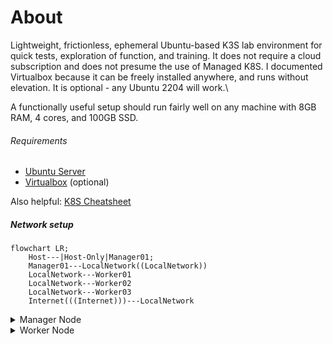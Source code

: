 # About
Lightweight, frictionless, ephemeral Ubuntu-based K3S lab environment for quick tests, exploration of function, and training.  It does not require a cloud subscription and does not presume the use of Managed K8S.  I documented Virtualbox because it can be freely installed anywhere, and runs without elevation.  It is optional - any Ubuntu 2204 will work.\

A functionally useful setup should run fairly well on any machine with 8GB RAM, 4 cores, and 100GB SSD.

###### Requirements
  * [Ubuntu Server](https://ubuntu.com/download/server)
  * [Virtualbox](https://www.virtualbox.org/wiki/Downloads) (optional)

Also helpful:  [K8S Cheatsheet](https://github.com/pgaljan/blog/blob/main/K8SCheat.md)

##### Network setup

```mermaid
flowchart LR;
    Host---|Host-Only|Manager01;
    Manager01---LocalNetwork((LocalNetwork))
    LocalNetwork---Worker01
    LocalNetwork---Worker02
    LocalNetwork---Worker03
    Internet(((Internet)))---LocalNetwork
```

     
<Details>
<summary>
Manager Node
</summary>

#### Virtualbox Config (optional)
2 vCPU, 2GB RAM, 25GB disk\
NIC 1: Bridged (will have an IP on the same as network your physical machine)\
NIC 2: Host-only (should have a 192.168.56.x IP - you ssh to this IP from the host)\

#### Prep the VM
```shell
sudo apt-get update
sudo apt upgrade -y
sudo apt install -y curl wget
```
#### Install K3S
*copy function may not work with this snippet*
```shell
curl -sfL https://get.k3s.io | sh -
sudo systemctl status k3s
```
#### Configure kubectl
```shell
mkdir ~/.kube
sudo cp /etc/rancher/k3s/k3s.yaml ~/.kube/config && sudo chown $USER ~/.kube/config
sudo chmod 600 ~/.kube/config && export KUBECONFIG=~/.kube/config
```
#### Check K3S
```shell
sudo kubectl get nodes
sudo kubectl cluster-info
sudo kubectl get pods -A
```
#### Create a Deployment
```shell
sudo kubectl create deployment  nginx-deployment --image nginx --replicas 2
sudo kubectl get deployment nginx-deployment
sudo kubectl get pods
sudo kubectl expose deployment nginx-deployment --type NodePort --port 80
```
#### Verify the Deployment
```shell
ip a | grep "enp" | grep "inet " 
sudo kubectl get svc nginx-deployment
```
curl http://bridged_ip:mapped_port
#### Enable the dashboard
```shell
sudo kubectl apply -f https://raw.githubusercontent.com/kubernetes/dashboard/v2.7.0/aio/deploy/recommended.yaml
sudo kubectl get pods,svc -n kubernetes-dashboard
sudo kubectl patch svc kubernetes-dashboard --type='json' -p '[{"op":"replace","path":"/spec/type","value":"NodePort"}]' -n kubernetes-dashboard
sudo kubectl get svc -n kubernetes-dashboard
```
#### Create dashboard yaml
```shell
vi dashboard.yaml
```
#### dashboard yaml contents
*copy function may not work with this snippet*
```yaml
apiVersion: v1
kind: ServiceAccount
metadata:
  name: admin-user
  namespace: kube-system
---
apiVersion: rbac.authorization.k8s.io/v1
kind: ClusterRoleBinding
metadata:
  name: admin-user
roleRef:
  apiGroup: rbac.authorization.k8s.io
  kind: ClusterRole
  name: cluster-admin
subjects:
- kind: ServiceAccount
  name: admin-user
  namespace: kube-system
```
#### Create service account. display token
```shell
sudo kubectl create -f dashboard.yaml
sudo kubectl -n kube-system  create token admin-user
```
#### Get IP and mapped port
```shell
ip a | grep "inet 192.168.56"
sudo kubectl get pods,svc -n kubernetes-dashboard
```
In a web browser on the host, go to https://192.168.56.x:3xxxx, paste token.
</Details>
<Details>
<summary>
Worker Node
</summary>
 
#### Virtualbox Config (optional)
2 vCPU, 2GB RAM, 25GB disk\
NIC 1: Bridged (will have an IP on the same as network your physical machine)\
Note - second NIC is unnecessary - you will be able to ssh from the manager node if needed.

#### Prep the Node
```shell
sudo apt-get update
sudo apt upgrade -y
sudo apt install -y curl wget
```
#### Install K3S
*copy function may not work with this snippet*
```shell
curl -sfL https://get.k3s.io | sh –
sudo systemctl status k3s
```
#### Get Node token (on manager)
```shell
sudo cat /var/lib/rancher/k3s/server/node-token
```
#### Join the cluster
*copy function may not work with this snippet*
```shell
sudo curl -sfL https://get.k3s.io | K3S_URL=https://<bridged ip>:6443 K3S_TOKEN="<pasted_token>" sh -
```
#### Reboot
```shell
sudo reboot
```
#### Start the Agent
```shell
sudo systemctl enable --now k3s-agent
```
#### Verify the node join (on manager)
```shell
sudo kubectl get nodes
```
</Details>

